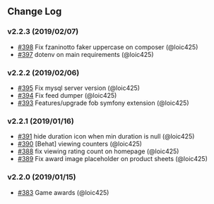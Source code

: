 ## Change Log

### v2.2.3 (2019/02/07)
- [#398](https://github.com/Jedisjeux/Jedisjeux/pull/398) Fix fzaninotto faker uppercase on composer (@loic425)
- [#397](https://github.com/Jedisjeux/Jedisjeux/pull/397) dotenv on main requirements (@loic425)

### v2.2.2 (2019/02/06)
- [#395](https://github.com/jedisjeux/jedisjeux/pull/395) Fix mysql server version (@loic425)
- [#394](https://github.com/jedisjeux/jedisjeux/pull/394) Fix feed dumper (@loic425)
- [#393](https://github.com/jedisjeux/jedisjeux/pull/393) Features/upgrade fob symfony extension (@loic425)

### v2.2.1 (2019/01/16)
- [#391](https://github.com/Jedisjeux/Jedisjeux/pull/391) hide duration icon when min duration is null (@loic425)
- [#390](https://github.com/Jedisjeux/Jedisjeux/pull/390) [Behat] viewing counters (@loic425)
- [#388](https://github.com/Jedisjeux/Jedisjeux/pull/388) fix viewing rating count on homepage (@loic425)
- [#389](https://github.com/Jedisjeux/Jedisjeux/pull/389) Fix award image placeholder on product sheets (@loic425)

### v2.2.0 (2019/01/15)
- [#383](https://github.com/Jedisjeux/Jedisjeux/pull/383) Game awards (@loic425)
